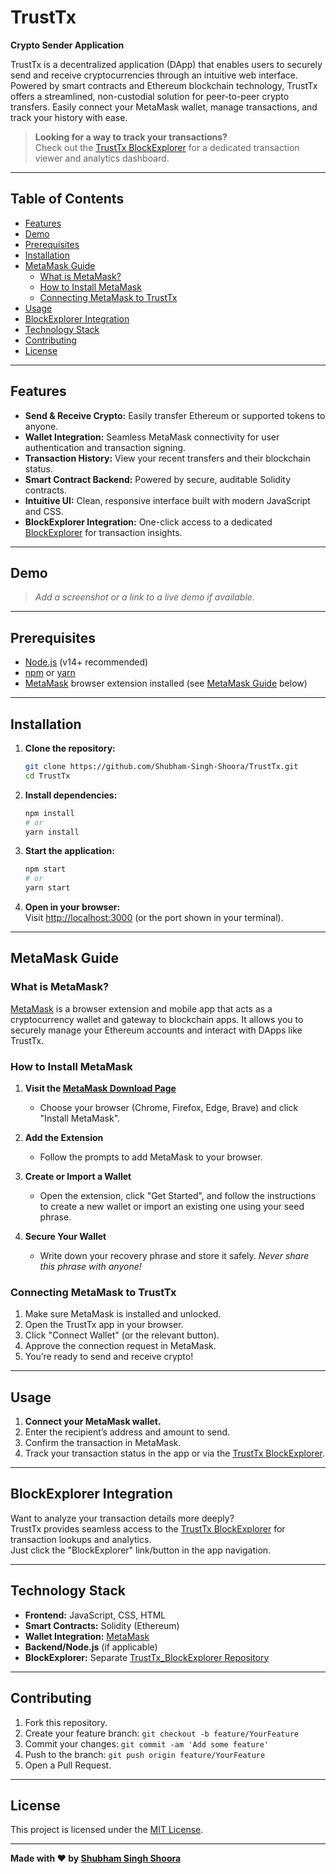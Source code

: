 # TrustTx

**Crypto Sender Application**

TrustTx is a decentralized application (DApp) that enables users to securely send and receive cryptocurrencies through an intuitive web interface. Powered by smart contracts and Ethereum blockchain technology, TrustTx offers a streamlined, non-custodial solution for peer-to-peer crypto transfers. Easily connect your MetaMask wallet, manage transactions, and track your history with ease.

> **Looking for a way to track your transactions?**  
> Check out the [TrustTx BlockExplorer](https://github.com/Shubham-Singh-Shoora/TrustTx_BlockExplorer) for a dedicated transaction viewer and analytics dashboard.

---

## Table of Contents

- [Features](#features)
- [Demo](#demo)
- [Prerequisites](#prerequisites)
- [Installation](#installation)
- [MetaMask Guide](#metamask-guide)
  - [What is MetaMask?](#what-is-metamask)
  - [How to Install MetaMask](#how-to-install-metamask)
  - [Connecting MetaMask to TrustTx](#connecting-metamask-to-trusttx)
- [Usage](#usage)
- [BlockExplorer Integration](#blockexplorer-integration)
- [Technology Stack](#technology-stack)
- [Contributing](#contributing)
- [License](#license)

---

## Features

- **Send & Receive Crypto:** Easily transfer Ethereum or supported tokens to anyone.
- **Wallet Integration:** Seamless MetaMask connectivity for user authentication and transaction signing.
- **Transaction History:** View your recent transfers and their blockchain status.
- **Smart Contract Backend:** Powered by secure, auditable Solidity contracts.
- **Intuitive UI:** Clean, responsive interface built with modern JavaScript and CSS.
- **BlockExplorer Integration:** One-click access to a dedicated [BlockExplorer](https://github.com/Shubham-Singh-Shoora/TrustTx_BlockExplorer) for transaction insights.

---

## Demo

> _Add a screenshot or a link to a live demo if available._

---

## Prerequisites

- [Node.js](https://nodejs.org/) (v14+ recommended)
- [npm](https://www.npmjs.com/) or [yarn](https://yarnpkg.com/)
- [MetaMask](https://metamask.io/) browser extension installed (see [MetaMask Guide](#metamask-guide) below)

---

## Installation

1. **Clone the repository:**
    ```bash
    git clone https://github.com/Shubham-Singh-Shoora/TrustTx.git
    cd TrustTx
    ```

2. **Install dependencies:**
    ```bash
    npm install
    # or
    yarn install
    ```

3. **Start the application:**
    ```bash
    npm start
    # or
    yarn start
    ```

4. **Open in your browser:**  
   Visit [http://localhost:3000](http://localhost:3000) (or the port shown in your terminal).

---

## MetaMask Guide

### What is MetaMask?

[MetaMask](https://metamask.io/) is a browser extension and mobile app that acts as a cryptocurrency wallet and gateway to blockchain apps. It allows you to securely manage your Ethereum accounts and interact with DApps like TrustTx.

### How to Install MetaMask

1. **Visit the [MetaMask Download Page](https://metamask.io/download/)**
    - Choose your browser (Chrome, Firefox, Edge, Brave) and click "Install MetaMask".

2. **Add the Extension**
    - Follow the prompts to add MetaMask to your browser.

3. **Create or Import a Wallet**
    - Open the extension, click "Get Started", and follow the instructions to create a new wallet or import an existing one using your seed phrase.

4. **Secure Your Wallet**
    - Write down your recovery phrase and store it safely. _Never share this phrase with anyone!_

### Connecting MetaMask to TrustTx

1. Make sure MetaMask is installed and unlocked.
2. Open the TrustTx app in your browser.
3. Click "Connect Wallet" (or the relevant button).
4. Approve the connection request in MetaMask.
5. You’re ready to send and receive crypto!

---

## Usage

1. **Connect your MetaMask wallet.**
2. Enter the recipient’s address and amount to send.
3. Confirm the transaction in MetaMask.
4. Track your transaction status in the app or via the [TrustTx BlockExplorer](https://github.com/Shubham-Singh-Shoora/TrustTx_BlockExplorer).

---

## BlockExplorer Integration

Want to analyze your transaction details more deeply?  
TrustTx provides seamless access to the [TrustTx BlockExplorer](https://github.com/Shubham-Singh-Shoora/TrustTx_BlockExplorer) for transaction lookups and analytics.  
Just click the "BlockExplorer" link/button in the app navigation.

---

## Technology Stack

- **Frontend:** JavaScript, CSS, HTML
- **Smart Contracts:** Solidity (Ethereum)
- **Wallet Integration:** [MetaMask](https://metamask.io/)
- **Backend/Node.js** (if applicable)
- **BlockExplorer:** Separate [TrustTx_BlockExplorer Repository](https://github.com/Shubham-Singh-Shoora/TrustTx_BlockExplorer)

---

## Contributing

1. Fork this repository.
2. Create your feature branch: `git checkout -b feature/YourFeature`
3. Commit your changes: `git commit -am 'Add some feature'`
4. Push to the branch: `git push origin feature/YourFeature`
5. Open a Pull Request.

---

## License

This project is licensed under the [MIT License](LICENSE).

---

**Made with ❤️ by [Shubham Singh Shoora](https://github.com/Shubham-Singh-Shoora)**
